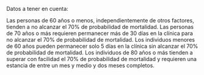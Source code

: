 Datos a tener en cuenta:

Las personas de 60 años o menos, independientemente de otros factores, tienden a no alcanzar el 70% de probabilidad de mortalidad.
Las personas de 70 años o más requieren permanecer más de 30 días en la clínica para no alcanzar el 70% de probabilidad de mortalidad.
Los individuos menores de 60 años pueden permanecer solo 5 días en la clínica sin alcanzar el 70% de probabilidad de mortalidad.
Los individuos de 80 años o más tienden a superar con facilidad el 70% de probabilidad de mortalidad y requieren una estancia de entre un mes y medio y dos meses completos.
